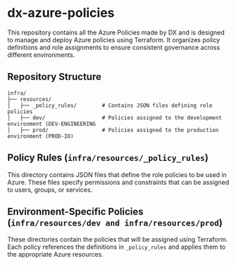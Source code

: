 # dx-azure-policies

This repository contains all the Azure Policies made by DX and is designed to manage and deploy Azure policies using Terraform.
It organizes policy definitions and role assignments to ensure consistent governance across different environments.

## Repository Structure

```shell
infra/
├── resources/
│   ├── _policy_rules/        # Contains JSON files defining role policies
│   ├── dev/                  # Policies assigned to the development environment (DEV-ENGINEERING
│   ├── prod/                 # Policies assigned to the production environment (PROD-IO)
```

## Policy Rules (`infra/resources/_policy_rules`)

This directory contains JSON files that define the role policies to be used in Azure. These files specify permissions and constraints that can be assigned to users, groups, or services.

## Environment-Specific Policies (`infra/resources/dev and infra/resources/prod`)

These directories contain the policies that will be assigned using Terraform. Each policy references the definitions in `_policy_rules` and applies them to the appropriate Azure resources.
